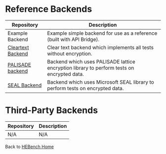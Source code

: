 # Reference Backends

  Repository   | Description
-------------- | ------------
Example Backend   | Example simple backend for use as a reference (built with API Bridge).
[Cleartext Backend](https://github.com/hebench/backend-cpu-cleartext)  | Clear text backend which implements all tests without encryption.
[PALISADE backend](https://github.com/hebench/backend-cpu-palisade) | Backend which uses PALISADE lattice encryption library to perform tests on encrypted data.
[SEAL Backend](https://github.com/hebench/backend-cpu-seal)       | Backend which uses Microsoft SEAL library to perform tests on encrypted data.

# Third-Party Backends

Repository | Description
-------------- | ------------
N/A | N/A

Back to [HEBench Home](https://hebench.github.io/)